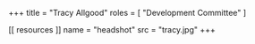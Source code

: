+++
title = "Tracy Allgood"
roles = [ "Development Committee" ]

[[ resources ]]
    name = "headshot"
    src = "tracy.jpg"
+++
